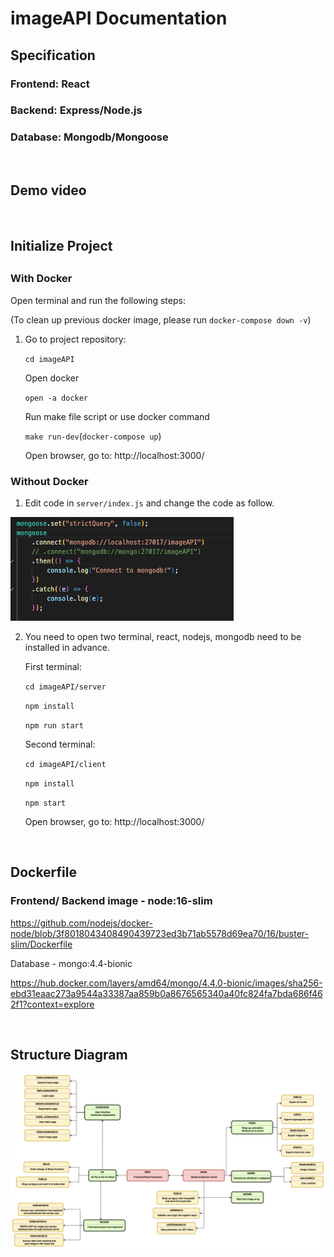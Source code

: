 # imageAPI Documentation

<h2>Specification </h2>
<h3>Frontend: React</h3>
<h3>Backend: Express/Node.js</h3>
<h3>Database: Mongodb/Mongoose </h3>
<br/>

<h2>Demo video</h2>



<br/>


<h2>Initialize Project<h2>
<h3>With Docker</h3>
Open terminal and run the following steps:

(To clean up previous docker image, please run `docker-compose down -v`)

1.  Go to project repository:

    `cd imageAPI`

    Open docker

    `open -a docker`

    Run make file script or use docker command


    `make run-dev`(`docker-compose up`)

    Open browser, go to: http://localhost:3000/

<h3>Without Docker</h3>

1. Edit code in `server/index.js` and change the code as follow.

![Alt text](Screen%20Shot%202023-02-07%20at%2014.46.57.png)

2. You need to open two terminal, react, nodejs, mongodb need to be installed in advance.

    First terminal:

    `cd imageAPI/server`

    `npm install`

    `npm run start`

    Second terminal:

    `cd imageAPI/client`

    `npm install`

    `npm start`

    Open browser, go to: http://localhost:3000/

<br/>

<h2>Dockerfile</h2>

<h3>Frontend/ Backend image - node:16-slim</h3>

https://github.com/nodejs/docker-node/blob/3f8018043408490439723ed3b71ab5578d69ea70/16/buster-slim/Dockerfile

Database - mongo:4.4-bionic

https://hub.docker.com/layers/amd64/mongo/4.4.0-bionic/images/sha256-ebd31eaac273a9544a33387aa859b0a8676565340a40fc824fa7bda686f462f1?context=explore

<br/>

<h2>Structure Diagram</h2>

![Alt text](imageAPI.png)
